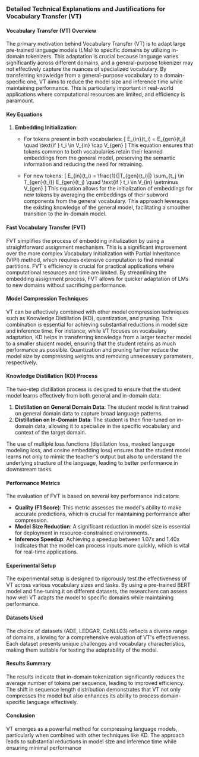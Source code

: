 ### Detailed Technical Explanations and Justifications for Vocabulary Transfer (VT)

#### Vocabulary Transfer (VT) Overview
The primary motivation behind Vocabulary Transfer (VT) is to adapt large pre-trained language models (LMs) to specific domains by utilizing in-domain tokenizers. This adaptation is crucial because language varies significantly across different domains, and a general-purpose tokenizer may not effectively capture the nuances of specialized vocabulary. By transferring knowledge from a general-purpose vocabulary to a domain-specific one, VT aims to reduce the model size and inference time while maintaining performance. This is particularly important in real-world applications where computational resources are limited, and efficiency is paramount.

#### Key Equations
1. **Embedding Initialization**:
   - For tokens present in both vocabularies:
     \[
     E_{in}(t_i) = E_{gen}(t_i) \quad \text{if } t_i \in V_{in} \cap V_{gen}
     \]
     This equation ensures that tokens common to both vocabularies retain their learned embeddings from the general model, preserving the semantic information and reducing the need for retraining.
   
   - For new tokens:
     \[
     E_{in}(t_i) = \frac{1}{|T_{gen}(t_i)|} \sum_{t_j \in T_{gen}(t_i)} E_{gen}(t_j) \quad \text{if } t_i \in V_{in} \setminus V_{gen}
     \]
     This equation allows for the initialization of embeddings for new tokens by averaging the embeddings of their subword components from the general vocabulary. This approach leverages the existing knowledge of the general model, facilitating a smoother transition to the in-domain model.

#### Fast Vocabulary Transfer (FVT)
FVT simplifies the process of embedding initialization by using a straightforward assignment mechanism. This is a significant improvement over the more complex Vocabulary Initialization with Partial Inheritance (VIPI) method, which requires extensive computation to find minimal partitions. FVT's efficiency is crucial for practical applications where computational resources and time are limited. By streamlining the embedding assignment process, FVT allows for quicker adaptation of LMs to new domains without sacrificing performance.

#### Model Compression Techniques
VT can be effectively combined with other model compression techniques such as Knowledge Distillation (KD), quantization, and pruning. This combination is essential for achieving substantial reductions in model size and inference time. For instance, while VT focuses on vocabulary adaptation, KD helps in transferring knowledge from a larger teacher model to a smaller student model, ensuring that the student retains as much performance as possible. Quantization and pruning further reduce the model size by compressing weights and removing unnecessary parameters, respectively.

#### Knowledge Distillation (KD) Process
The two-step distillation process is designed to ensure that the student model learns effectively from both general and in-domain data:
1. **Distillation on General Domain Data**: The student model is first trained on general domain data to capture broad language patterns.
2. **Distillation on In-Domain Data**: The student is then fine-tuned on in-domain data, allowing it to specialize in the specific vocabulary and context of the target domain.

The use of multiple loss functions (distillation loss, masked language modeling loss, and cosine embedding loss) ensures that the student model learns not only to mimic the teacher's output but also to understand the underlying structure of the language, leading to better performance in downstream tasks.

#### Performance Metrics
The evaluation of FVT is based on several key performance indicators:
- **Quality (F1 Score)**: This metric assesses the model's ability to make accurate predictions, which is crucial for maintaining performance after compression.
- **Model Size Reduction**: A significant reduction in model size is essential for deployment in resource-constrained environments.
- **Inference Speedup**: Achieving a speedup between 1.07x and 1.40x indicates that the model can process inputs more quickly, which is vital for real-time applications.

#### Experimental Setup
The experimental setup is designed to rigorously test the effectiveness of VT across various vocabulary sizes and tasks. By using a pre-trained BERT model and fine-tuning it on different datasets, the researchers can assess how well VT adapts the model to specific domains while maintaining performance.

#### Datasets Used
The choice of datasets (ADE, LEDGAR, CoNLL03) reflects a diverse range of domains, allowing for a comprehensive evaluation of VT's effectiveness. Each dataset presents unique challenges and vocabulary characteristics, making them suitable for testing the adaptability of the model.

#### Results Summary
The results indicate that in-domain tokenization significantly reduces the average number of tokens per sequence, leading to improved efficiency. The shift in sequence length distribution demonstrates that VT not only compresses the model but also enhances its ability to process domain-specific language effectively.

#### Conclusion
VT emerges as a powerful method for compressing language models, particularly when combined with other techniques like KD. The approach leads to substantial reductions in model size and inference time while ensuring minimal performance